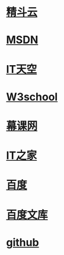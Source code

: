 <html lang="en">
<head>
    <meta charset="UTF-8">
    <meta name="viewport" content="width=device-width,initial-scale=1.0, minimum-scale=1.0, maximum-scale=1.0, user-scalable=no"/>
 <title>zdyt</title>
</head>
<body background="https://timgsa.baidu.com/timg?image&quality=80&size=b9999_10000&sec=1534392140280&di=87fcfd889a648209dbeddcc88074f7f5&imgtype=0&src=http%3A%2F%2Fimg5q.duitang.com%2Fuploads%2Fitem%2F201505%2F23%2F20150523145229_xnXet.gif">
   
<h1><a href="https://www.jdy.com/login">精斗云</a></h1>
<h1><a href="https://msdn.itellyou.cn/">MSDN</a></h1>
<h1><a href="https://www.itsk.com/">IT天空</a></h1>
<h1><a href="http://www.w3school.com.cn/index.html">W3school</a></h1>
<h1><a href="https://www.imooc.com/">幕课网</a></h1>
<h1><a href="https://www.ithome.com/">IT之家</a></h1>
<h1><a href="http://image.baidu.com/">百度</a></h1>
<h1><a href="https://wenku.baidu.com/">百度文库</a></h1>
<h1><a href="https://github.com/zdyt/zdyt.github.io/edit/master/README.md">github</a></h1>
<h1><a href=""></a></h1>
<h1><a href=""></a></h1>
<h1><a href=""></a></h1>
<h1><a href=""></a></h1>
</body>
</html>

